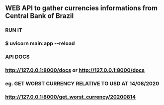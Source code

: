 ## WEB API to gather currencies informations from Central Bank of Brazil

### RUN IT
### $ uvicorn main:app --reload

### API DOCS 
### http://127.0.0.1:8000/docs or http://127.0.0.1:8000/docs

### eg. GET WORST CURRENCY RELATIVE TO USD AT 14/08/2020
### http://127.0.0.1:8000/get_worst_currency/20200814